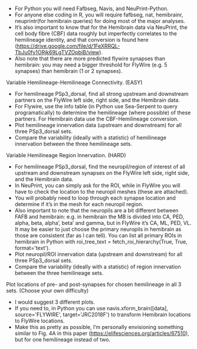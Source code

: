 - For Python you will need Fafbseg, Navis, and NeuPrint-Python. 
- For anyone else coding in R, you will require fafbseg, nat, hemibrainr, neuprintr(for hemibrain queries) for doing most of the major analyses.
- It’s also important to know that for the Hemibrain data via NeuPrint, the cell body fibre (CBF) data roughly but imperfectly correlates to the hemilineage identity, and that conversion is found here (https://drive.google.com/file/d/1FeXRRQL-TbJu0fy1ORjk69LgTVZOpbiB/view).
- Also note that there are more predicted flywire synapses than hemibrain: you may need a bigger threshold for FlyWire (e.g. 5 synapses) than hemibrain (1 or 2 synapses).

Variable Hemilineage-Hemilineage Connectivity. (EASY)
- For hemilineage PSp3_dorsal, find all strong upstream and downstream partners on the FlyWire left side, right side, and the Hemibrain data.
- For Flywire, use the info table (in Python use Sea-Serpent to query programatically) to determine the hemilineage (where possible) of these partners. For Hemibrain data use the CBF-Hemilineage conversion.
- Plot hemilineage innervation data (upstream and downstream) for all three PSp3_dorsal sets.
- Compare the variability (ideally with a statistic) of hemilineage innervation between the three hemilineage sets.


Variable Hemilineage Region Innervation. (HARD)
- For hemilineage PSp3_dorsal, find the neuropil/region of interest of all upstream and downstream synapses on the FlyWire left side, right side, and the Hemibrain data.
- In NeuPrint, you can simply ask for the ROI, while in FlyWire you will have to check the location to the neuropil meshes (these are attached).
- You will probably need to loop through each synapse location and determine if it’s in the mesh for each neuropil region.
- Also important to note that the neuropils are a bit different between FAFB and hemibrain: e.g. in hemibrain the MB is divided into CA, PED, alpha, beta, alpha’, beta’ and gamma, but in FlyWire it’s CA, ML, PED, VL. It may be easier to just choose the primary neuropils in hemibrain as those are consistent (far as I can tell). You can list all primary ROIs in hemibrain in Python with roi_tree_text = fetch_roi_hierarchy(True, True, format='text').
- Plot neuropil/ROI innervation data (upstream and downstream) for all three PSp3_dorsal sets.
- Compare the variability (ideally with a statistic) of region innervation between the three hemilineage sets.


Plot locations of pre- and post-synapses for chosen hemilineage in all 3 sets. (Choose your own difficulty)
- I would suggest 3 different plots.
- If you need to, in Python you can use navis.xform_brain([data], source='FLYWIRE', target='JRC2018F') to transform Hemibrain locations to FlyWire locations.
- Make this as pretty as possible, I’m personally envisioning something similar to Fig. 4A in this paper (https://elifesciences.org/articles/67510), but for one hemilineage instead of two.
